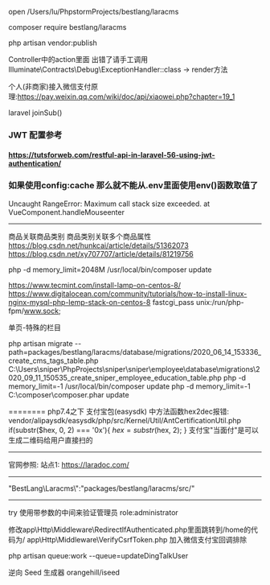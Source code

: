 open /Users/lu/PhpstormProjects/bestlang/laracms

composer require bestlang/laracms

php artisan vendor:publish




Controller中的action里面
出错了请手工调用 Illuminate\Contracts\Debug\ExceptionHandler::class -> render方法



个人(非商家)接入微信支付原理:https://pay.weixin.qq.com/wiki/doc/api/xiaowei.php?chapter=19_1



laravel joinSub()




### JWT 配置参考
#### https://tutsforweb.com/restful-api-in-laravel-56-using-jwt-authentication/


### 如果使用config:cache 那么就不能从.env里面使用env()函数取值了


Uncaught RangeError: Maximum call stack size exceeded. at VueComponent.handleMouseenter

-------------------------
商品关联商品类别
商品类别关联多个商品属性
https://blog.csdn.net/hunkcai/article/details/51362073
https://blog.csdn.net/xy707707/article/details/81219756



php -d memory_limit=2048M /usr/local/bin/composer update

https://www.tecmint.com/install-lamp-on-centos-8/
https://www.digitalocean.com/community/tutorials/how-to-install-linux-nginx-mysql-php-lemp-stack-on-centos-8
fastcgi_pass unix:/run/php-fpm/www.sock;


单页-特殊的栏目



php artisan migrate --path=packages/bestlang/laracms/database/migrations/2020_06_14_153336_create_cms_tags_table.php
C:\Users\sniper\PhpProjects\sniper\sniper\employee\database\migrations\2020_09_11_150535_create_sniper_employee_education_table.php
php -d memory_limit=-1 /usr/local/bin/composer update
php -d memory_limit=-1 C:\composer\composer.phar update


========
php7.4之下 支付宝包(easysdk) 中方法函数hex2dec报错:
vendor/alipaysdk/easysdk/php/src/Kernel/Util/AntCertificationUtil.php
if(substr($hex, 0, 2) === '0x'){
    $hex = substr($hex, 2);
}
支付宝"当面付"是可以生成二维码给用户直接扫的

---------------------------
官网参照: 站点1: https://laradoc.com/


---------------------------
"BestLang\\Laracms\\":"packages/bestlang/laracms/src/"


---------------------------
try 使用带参数的中间来验证管理员 role:administrator

修改app\Http\Middleware\RedirectIfAuthenticated.php里面跳转到/home的代码为/ 
app\Http\Middleware\VerifyCsrfToken.php 加入微信支付宝回调排除


php artisan queue:work --queue=updateDingTalkUser


逆向 Seed 生成器 orangehill/iseed


